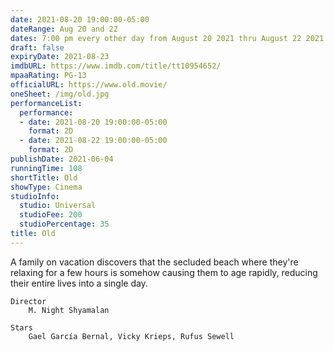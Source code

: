 ```yaml
---
date: 2021-08-20 19:00:00-05:00
dateRange: Aug 20 and 22
dates: 7:00 pm every other day from August 20 2021 thru August 22 2021
draft: false
expiryDate: 2021-08-23
imdbURL: https://www.imdb.com/title/tt10954652/
mpaaRating: PG-13
officialURL: https://www.old.movie/
oneSheet: /img/old.jpg
performanceList:
  performance:
  - date: 2021-08-20 19:00:00-05:00
    format: 2D
  - date: 2021-08-22 19:00:00-05:00
    format: 2D
publishDate: 2021-06-04
runningTime: 108
shortTitle: Old
showType: Cinema
studioInfo:
  studio: Universal
  studioFee: 200
  studioPercentage: 35
title: Old
---
```


A family on vacation discovers that the secluded beach where they're relaxing for a few hours is somehow causing them to age rapidly, reducing their entire lives into a single day.

    Director
        M. Night Shyamalan

    Stars
        Gael García Bernal, Vicky Krieps, Rufus Sewell